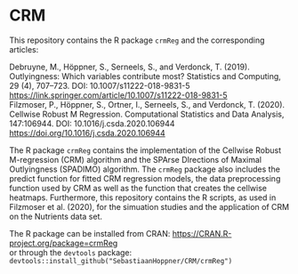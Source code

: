 # CRM
This repository contains the R package `crmReg` and the corresponding articles:

Debruyne, M., Höppner, S., Serneels, S., and Verdonck, T. (2019). Outlyingness: Which variables contribute most? Statistics and Computing, 29 (4), 707–723. DOI: 10.1007/s11222-018-9831-5  
https://link.springer.com/article/10.1007/s11222-018-9831-5  
Filzmoser, P., Höppner, S., Ortner, I., Serneels, S., and Verdonck, T. (2020). Cellwise Robust M Regression. Computational Statistics and Data Analysis, 147:106944. DOI: 10.1016/j.csda.2020.106944  
https://doi.org/10.1016/j.csda.2020.106944

The R package `crmReg` contains the implementation of the Cellwise Robust M-regression (CRM) algorithm and the SPArse DIrections of Maximal Outlyingness (SPADIMO) algorithm. The `crmReg` package also includes the predict function for fitted CRM regression models, the data preprocessing function used by CRM as well as the function that creates the cellwise heatmaps. Furthermore, this repository contains the R scripts, as used in Filzmoser et al. (2020), for the simuation studies and the application of CRM on the Nutrients data set.

The R package can be installed from CRAN: https://CRAN.R-project.org/package=crmReg  
or through the `devtools` package: `devtools::install_github("SebastiaanHoppner/CRM/crmReg")`

